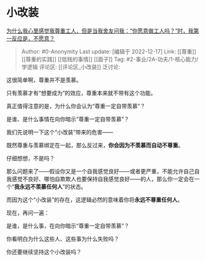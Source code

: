 # 小改装
[为什么我心里感觉我尊重工人，但是当我舍友问我：“你愿意做工人吗？”时，我第一反应是，不愿意？](https://www.zhihu.com/question/502068800/answer/2805164501)

> Author: #0-Anonymity
> Last update: [编辑于 2022-12-17]
> Link: [[尊重]] [[尊重的实践]] [[低贱的事情]] [[面子]]
> Tag: #2-事业/2A-功夫/1-核心能力/学逻辑 
> 评论区: [[评论区_小改装]]
> 泛讨论:

这很简单啊，尊重并不是羡慕。

只有羡慕才有“想要成为”的效应，尊重本来就不带有这个功能。

真正值得注意的是，为什么你会认为“尊重一定自带羡慕”？

是谁、是什么事情在向你暗示“尊重一定自带羡慕”？

我们先说明一下这个“小改装”带来的危害——

既然尊重与羡慕绑定在一起，那么反过来，**你会因为不羡慕而自动不尊重**。

仔细想想，不是吗？

那么问题来了——假设你又是一个自我感觉良好——或者更严重，不能允许自己自我感觉不良好、哪怕自欺欺人也要保持自我感觉良好——的人，那么你一定会在一个“**我永远不羡慕任何人**”的状态。

而因为这个“小改装”的存在，这逻辑必然的意味着你将**永远不尊重任何人**。

现在，再问一遍：

是谁，是什么事，在向你暗示“尊重一定自带羡慕”？

你看明白为什么这些人、这些事为什么失败吗？

你还要继续坚持这个小改装吗？
